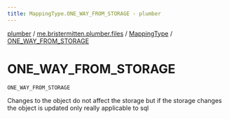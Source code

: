 ```yaml
---
title: MappingType.ONE_WAY_FROM_STORAGE - plumber
---
```


[plumber](../../index.html) / [me.bristermitten.plumber.files](../index.html) / [MappingType](index.html) / [ONE_WAY_FROM_STORAGE](./-o-n-e_-w-a-y_-f-r-o-m_-s-t-o-r-a-g-e.html)

# ONE_WAY_FROM_STORAGE

`ONE_WAY_FROM_STORAGE`

Changes to the object do not affect the storage but if the storage changes the object is updated
only really applicable to sql

